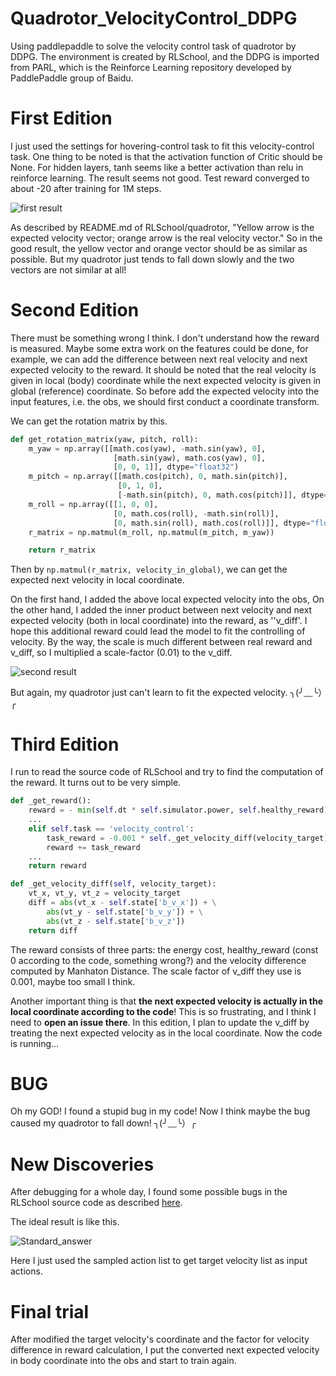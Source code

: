 # Quadrotor_VelocityControl_DDPG
Using paddlepaddle to solve the velocity control task of quadrotor by DDPG. The environment is created by RLSchool, and the DDPG is imported from PARL, which is the Reinforce Learning repository developed by PaddlePaddle group of Baidu.

# First Edition

I just used the settings for hovering-control task to fit this velocity-control task. One thing to be noted is that the activation function of Critic should be None. For hidden layers, tanh seems like a better activation than relu in reinforce learning.
The result seems not good. Test reward converged to about -20 after training for 1M steps.

![first result](./fig/1st.gif)

As described by README.md of RLSchool/quadrotor, "Yellow arrow is the expected velocity vector; orange arrow is the real velocity vector." So in the good result, the yellow vector and orange vector should be as similar as possible. 
But my quadrotor just tends to fall down slowly and the two vectors are not similar at all! 

# Second Edition
There must be something wrong I think. I don't understand how the reward is measured. Maybe some extra work on the features could be done, for example, we can add the difference between next real velocity and next expected velocity to the reward.
It should be noted that the real velocity is given in local (body) coordinate while the next expected velocity is given in global (reference) coordinate. So before add the expected velocity into the input features, i.e. the obs, we should first conduct a coordinate transform.

We can get the rotation matrix by this.
```python
def get_rotation_matrix(yaw, pitch, roll):
    m_yaw = np.array([[math.cos(yaw), -math.sin(yaw), 0],
                       [math.sin(yaw), math.cos(yaw), 0],
                       [0, 0, 1]], dtype="float32")
    m_pitch = np.array([[math.cos(pitch), 0, math.sin(pitch)],
                        [0, 1, 0],
                        [-math.sin(pitch), 0, math.cos(pitch)]], dtype="float32")
    m_roll = np.array([[1, 0, 0],
                       [0, math.cos(roll), -math.sin(roll)],
                       [0, math.sin(roll), math.cos(roll)]], dtype="float32")
    r_matrix = np.matmul(m_roll, np.matmul(m_pitch, m_yaw))

    return r_matrix
```
Then by ```np.matmul(r_matrix, velocity_in_global)```, we can get the expected next velocity in local coordinate.

On the first hand, I added the above local expected velocity into the obs, On the other hand, I added the inner product between next velocity and next expected velocity (both in local coordinate) into the reward, as ''v_diff'.
I hope this additional reward could lead the model to fit the controlling of velocity. By the way, the scale is much different between real reward and v_diff, so I multiplied a scale-factor (0.01) to the v_diff.

![second result](./fig/2nd.gif)

But again, my quadrotor just can't learn to fit the expected velocity. ╮(╯﹏╰）╭

# Third Edition
I run to read the source code of RLSchool and try to find the computation of the reward. It turns out to be very simple.
```python
def _get_reward():
    reward = - min(self.dt * self.simulator.power, self.healthy_reward)
    ...
    elif self.task == 'velocity_control':
        task_reward = -0.001 * self._get_velocity_diff(velocity_target)
        reward += task_reward
    ...
    return reward

def _get_velocity_diff(self, velocity_target):
    vt_x, vt_y, vt_z = velocity_target
    diff = abs(vt_x - self.state['b_v_x']) + \
        abs(vt_y - self.state['b_v_y']) + \
        abs(vt_z - self.state['b_v_z'])
    return diff
```
The reward consists of three parts: the energy cost, healthy_reward (const 0 according to the code, something wrong?) and the velocity difference computed by Manhaton Distance.
The scale factor of v_diff they use is 0.001, maybe too small I think.

Another important thing is that **the next expected velocity is actually in the local coordinate according to the code**!
This is so frustrating, and I think I need to **open an issue there**. In this edition, I plan to update the v_diff by treating the next expected velocity as in the local coordinate.
Now the code is running...

# BUG
Oh my GOD! I found a stupid bug in my code! Now I think maybe the bug caused my quadrotor to fall down!  ╮(╯﹏╰）╭

# New Discoveries
After debugging for a whole day, I found some possible bugs in the RLSchool source code as described [here](https://github.com/PaddlePaddle/RLSchool/issues/30).

The ideal result is like this.

![Standard_answer](./fig/standard_answer.gif)

Here I just used the sampled action list to get target velocity list as input actions.

# Final trial
After modified the target velocity's coordinate and the factor for velocity difference in reward calculation, I put the converted next expected velocity in body coordinate into the obs and start to train again.